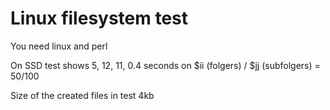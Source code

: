 # Linux filesystem test

You need linux and perl

On SSD test shows 5, 12, 11, 0.4 seconds on $ii (folgers) / $jj (subfolgers) =  50/100

Size of the created files in test 4kb
